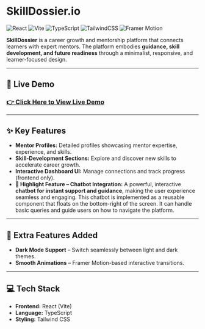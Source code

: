 # SkillDossier.io

![React](https://img.shields.io/badge/React-20232A?style=for-the-badge&logo=react&logoColor=61DAFB)
![Vite](https://img.shields.io/badge/Vite-646CFF?style=for-the-badge&logo=vite&logoColor=white)
![TypeScript](https://img.shields.io/badge/TypeScript-3178C6?style=for-the-badge&logo=typescript&logoColor=white)
![TailwindCSS](https://img.shields.io/badge/Tailwind%20CSS-06B6D4?style=for-the-badge&logo=tailwindcss&logoColor=white)
![Framer Motion](https://img.shields.io/badge/Framer%20Motion-black?style=for-the-badge&logo=framer&logoColor=white)

**SkillDossier** is a career growth and mentorship platform that connects learners with expert mentors. The platform embodies **guidance, skill development, and future readiness** through a minimalist, responsive, and learner-focused design.

---

## 🚀 Live Demo

### **[👉 Click Here to View Live Demo](https://skilldossier-dev.vercel.app/)**


---

## ✨ Key Features

- **Mentor Profiles:** Detailed profiles showcasing mentor expertise, experience, and skills.
- **Skill-Development Sections:** Explore and discover new skills to accelerate career growth.
- **Interactive Dashboard UI:** Manage connections and track progress (frontend only).
- **🚀 Highlight Feature – Chatbot Integration:**
  A powerful, interactive **chatbot for instant support and guidance**, making the user experience seamless and engaging. This chatbot is implemented as a reusable component that floats on the bottom-right of the screen. It can handle basic queries and guide users on how to navigate the platform.

---

## 🌟 Extra Features Added

- **Dark Mode Support** – Switch seamlessly between light and dark themes.
- **Smooth Animations** – Framer Motion-based interactive transitions.

---

## 💻 Tech Stack

- **Frontend:** React (Vite)
- **Language:** TypeScript
- **Styling:** Tailwind CSS

